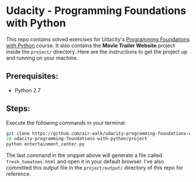 # Udacity - Programming Foundations with Python
This repo contains solved exercises for Udacity's [Programming Foundations with Python](https://www.udacity.com/course/programming-foundations-with-python--ud036) course. It also contains the **Movie Trailer Website** project inside the `project/` directory. Here are the instructions to get the project up and running on your machine.

## Prerequisites:
* Python 2.7

## Steps:
Execute the following commands in your terminal:
```bash
git clone https://github.com/air-walk/udacity-programming-foundations-with-python.git
cd udacity-programming-foundations-with-python/project
python entertainment_center.py
```
The last command in the snippet above will generate a file called `fresh_tomatoes.html` and open it in your default browser. I've also committed this output file in the `project/output/` directory of this repo for reference.
